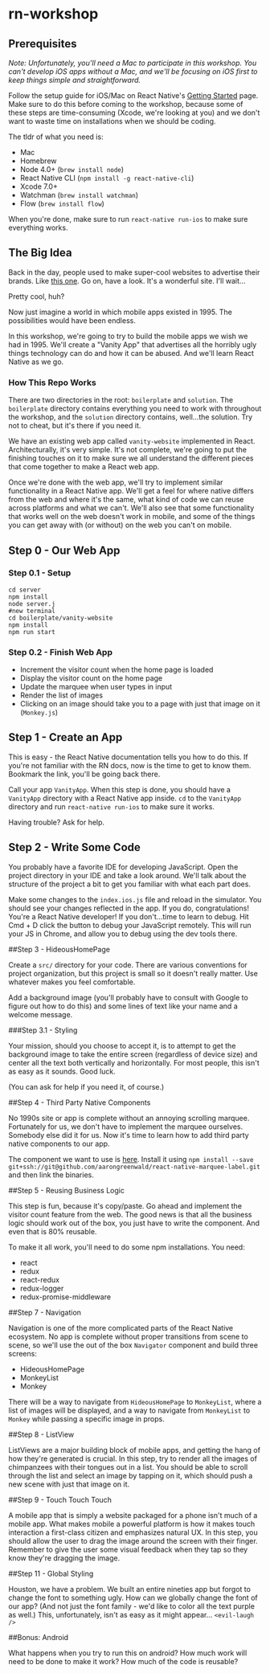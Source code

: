 # rn-workshop

## Prerequisites

<i>Note: Unfortunately, you'll need a Mac to participate in this workshop. You can't develop iOS apps without a Mac, and we'll be focusing on iOS first to keep things simple and straightforward.</i>

Follow the setup guide for iOS/Mac on React Native's [Getting Started](https://facebook.github.io/react-native/docs/getting-started.html) page. Make sure to do this before coming to the workshop, because some of these steps are time-consuming (Xcode, we're looking at you) 
and we don't want to waste time on installations when we should be coding.

The tldr of what you need is: 

- Mac
- Homebrew
- Node 4.0+ (`brew install node`)
- React Native CLI (`npm install -g react-native-cli`)
- Xcode 7.0+ 
- Watchman (`brew install watchman`)
- Flow (`brew install flow`)

When you're done, make sure to run `react-native run-ios` to make sure everything works. 


## The Big Idea

Back in the day, people used to make super-cool websites to advertise their brands. Like [this one](http://www.doron.com). 
Go on, have a look. It's a wonderful site. I'll wait...

Pretty cool, huh? 

Now just imagine a world in which mobile apps existed in 1995. The possibilities would have been endless. 

In this workshop, we're going to try to build the mobile apps we wish we had in 1995. We'll create a "Vanity App"
that advertises all the horribly ugly things technology can do and how it can be abused. And we'll learn React Native
as we go. 

### How This Repo Works

There are two directories in the root: `boilerplate` and `solution`. The `boilerplate` directory contains everything you 
need to work with throughout the workshop, and the `solution` directory contains, well...the solution. Try not to cheat,
but it's there if you need it.

We have an existing web app called `vanity-website` implemented in React. Architecturally, it's very simple. It's not complete, we're
going to put the finishing touches on it to make sure we all understand the different pieces that come together to make a React web app.

Once we're done with the web app, we'll try to implement similar functionality in a React Native app. We'll get a feel for 
where native differs from the web and where it's the same, what kind of code we can reuse across platforms and what we can't. 
We'll also see that some functionality that works well on the web doesn't work in mobile, and some of the things you can get
away with (or without) on the web you can't on mobile.

## Step 0 - Our Web App

### Step 0.1 - Setup

```
cd server
npm install
node server.j
#new terminal
cd boilerplate/vanity-website
npm install
npm run start
```

### Step 0.2 - Finish Web App

- Increment the visitor count when the home page is loaded
- Display the visitor count on the home page
- Update the marquee when user types in input
- Render the list of images
- Clicking on an image should take you to a page with just that image on it (`Monkey.js`)

## Step 1 - Create an App

This is easy - the React Native documentation tells you how to do this. If you're not familiar with
the RN docs, now is the time to get to know them. Bookmark the link, you'll be going back there. 

Call your app `VanityApp`. When this step is done, you should have a `VanityApp` directory
with a React Native app inside. `cd` to the `VanityApp` directory and run `react-native run-ios` to make sure
it works.

Having trouble? Ask for help.

## Step 2 - Write Some Code

You probably have a favorite IDE for developing JavaScript. Open the project directory in your IDE and take a look around.
We'll talk about the structure of the project a bit to get you familiar with what each part does.

Make some changes to the `index.ios.js` file and reload in the simulator. You should see your changes reflected in 
the app. If you do, congratulations! You're a React Native developer! If you don't...time to learn to debug. Hit Cmd + D
click the button to debug your JavaScript remotely. This will run your JS in Chrome, and allow you to debug using 
the dev tools there.

##Step 3 - HideousHomePage

Create a `src/` directory for your code. There are various conventions for project organization, but this project is small
so it doesn't really matter. Use whatever makes you feel comfortable.

Add a background image (you'll probably have to consult with Google to figure out how to do this) and some lines of text
like your name and a welcome message.

###Step 3.1 - Styling

Your mission, should you choose to accept it, is to attempt to get the background image to take the entire screen (regardless of device size)
and center all the text both vertically and horizontally. For most people, this isn't as easy as it sounds. Good luck.

(You can ask for help if you need it, of course.)

##Step 4 - Third Party Native Components

No 1990s site or app is complete without an annoying scrolling marquee. Fortunately for us, we don't have to implement the marquee 
ourselves. Somebody else did it for us. Now it's time to learn how to add third party native components to our app.

The component we want to use is [here](https://github.com/aarongreenwald/react-native-marquee-label). Install it
using `npm install --save git+ssh://git@github.com/aarongreenwald/react-native-marquee-label.git` and then link 
the binaries.

##Step 5 - Reusing Business Logic

This step is fun, because it's copy/paste. Go ahead and implement the visitor count feature from the web. The good news is
that all the business logic should work out of the box, you just have to write the component. And even that is 80% reusable.

To make it all work, you'll need to do some npm installations. You need:

- react
- redux
- react-redux
- redux-logger
- redux-promise-middleware

##Step 7 - Navigation

Navigation is one of the more complicated parts of the React Native ecosystem. No app is complete without proper transitions 
from scene to scene, so we'll use the out of the box `Navigator` component and build three screens:

- HideousHomePage
- MonkeyList
- Monkey

There will be a way to navigate from `HideousHomePage` to `MonkeyList`, where a list of images will be displayed,
and a way to navigate from `MonkeyList` to `Monkey` while passing a specific image in props.

##Step 8 - ListView

ListViews are a major building block of mobile apps, and getting the hang of how they're generated is crucial. In this step,
try to render all the images of chimpanzees with their tongues out in a list. You should be able to scroll through the list
and select an image by tapping on it, which should push a new scene with just that image on it.
 
##Step 9 - Touch Touch Touch

A mobile app that is simply a website packaged for a phone isn't much of a mobile app. What makes mobile a powerful platform
is how it makes touch interaction a first-class citizen and emphasizes natural UX. In this step, you should allow the user
to drag the image around the screen with their finger. Remember to give the user some visual feedback when they tap so they
know they're dragging the image.

##Step 11 - Global Styling

Houston, we have a problem. We built an entire nineties app but forgot to change the font to something ugly. How can we globally
change the font of our app? (And not just the font family - we'd like to color all the text purple as well.) This, unfortunately,
isn't as easy as it might appear... `<evil-laugh />`

##Bonus: Android

What happens when you try to run this on android? How much work will need to be done to make it work? How much
of the code is reusable?